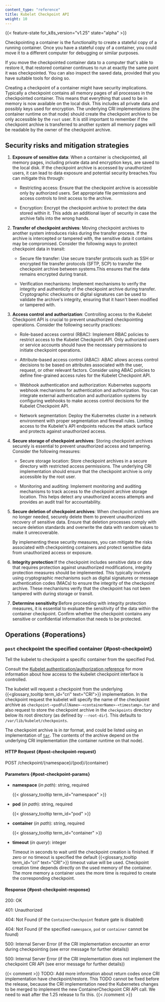 ```yaml
---
content_type: "reference"
title: Kubelet Checkpoint API
weight: 10
---
```



{{< feature-state for_k8s_version="v1.25" state="alpha" >}}

Checkpointing a container is the functionality to create a stateful copy of 
a running container. Once you have a stateful copy of a container, you could
move it to a different computer for debugging or similar purposes.

If you move the checkpointed container data to a computer that's able to restore
it, that restored container continues to run at exactly the same
point it was checkpointed. You can also inspect the saved data, provided that you
have suitable tools for doing so.

Creating a checkpoint of a container might have security implications. Typically
a checkpoint contains all memory pages of all processes in the checkpointed
container. This means that everything that used to be in memory is now available
on the local disk. This includes all private data and possibly keys used for
encryption. The underlying CRI implementations (the container runtime on that node)
should create the checkpoint archive to be only accessible by the `root` user. It
is still important to remember if the checkpoint archive is transferred to another
system all memory pages will be readable by the owner of the checkpoint archive.

## Security risks and mitigation strategies

1. **Exposure of sensitive data**: When a container is checkpointed, all memory pages,
   including private data and encryption keys, are saved to the local disk. If the 
   checkpoint archive is accessed by unauthorized users, it can lead to data exposure 
   and potential security breaches.You can mitigate this through:

   - Restricting access: Ensure that the checkpoint archive is accessible only
     by authorized users. Set appropriate file permissions and access controls
     to limit access to the archive.
   
   - Encryption: Encrypt the checkpoint archive to protect the data stored 
     within it. This adds an additional layer of security in case the archive 
     falls into the wrong hands.

2. **Transfer of checkpoint archives**: Moving checkpoint archives to another 
   system introduces risks during the transfer process. If the archive is 
   intercepted or tampered with, the sensitive data it contains may be compromised.
   Consider the following ways to protect checkpoint data in transit:

   - Secure file transfer: Use secure transfer protocols such as SSH or encrypted 
     file transfer protocols (SFTP, SCP) to transfer the checkpoint archive between 
     systems.This ensures that the data remains encrypted during transit.

   - Verification mechanisms: Implement mechanisms to verify the integrity and 
     authenticity of the checkpoint archive during transfer. Cryptographic checksums
     or digital signatures can be used to validate the archive's integrity, ensuring 
     that it hasn't been modified or tampered with.

3. **Access control and authorization**: Controlling access to the Kubelet Checkpoint API
   is crucial to prevent unauthorized checkpointing operations. Consider the following 
   security practices:

   - Role-based access control (RBAC): Implement RBAC policies to restrict access to the
     Kubelet Checkpoint API. Only authorized users or service accounts should have the 
     necessary permissions to initiate checkpoint operations.

   - Attribute-based access control (ABAC): ABAC allows access control decisions to be
     based on attributes associated with the user, request, or other relevant factors.
     Consider using ABAC policies to define fine-grained access rules for the Kubelet
     Checkpoint API.

   - Webhook authentication and authorization: Kubernetes supports webhook mechanisms for
     authentication and authorization. You can integrate external authentication and
     authorization systems by configuring webhooks to make access control decisions for the
     Kubelet Checkpoint API.

   - Network segmentation: Deploy the Kubernetes cluster in a network environment with proper
     segmentation and firewall rules. Limiting access to the Kubelet's API endpoints reduces
     the attack surface and protects against unauthorized access.

4. **Secure storage of checkpoint archives**: Storing checkpoint archives securely is essential 
   to prevent unauthorized access and tampering. Consider the following measures:

   - Secure storage location: Store checkpoint archives in a secure directory with restricted 
     access permissions. The underlying CRI implementation should ensure that the checkpoint 
     archive is only accessible by the root user.

   - Monitoring and auditing: Implement monitoring and auditing mechanisms to track access to 
     the checkpoint archive storage location. This helps detect any unauthorized access attempts 
     and provides an audit trail for accountability.

5. **Secure deletion of checkpoint archives**: When checkpoint archives are no longer needed, 
   securely delete them to prevent unauthorized recovery of sensitive data. Ensure that deletion 
   processes comply with secure deletion standards and overwrite the data with random values to
   make it unrecoverable.

   By implementing these security measures, you can mitigate the risks associated with checkpointing 
   containers and protect sensitive data from unauthorized access or exposure.

6. **Integrity protection**:If the checkpoint includes sensitive data or data that requires protection against 
   unauthorized modifications, integrity protection measures should be implemented. This typically involves using 
   cryptographic mechanisms such as digital signatures or message authentication codes (MACs) to ensure the integrity of 
   the checkpoint archive. These mechanisms verify that the checkpoint has not been tampered with during storage or 
   transit.
  
7. **Determine sensitivity**:Before proceeding with integrity protection measures, it is essential to evaluate the 
   sensitivity of the data within the container checkpoint. Confirm whether the checkpoint contains any sensitive or 
   confidential information that needs to be protected.


## Operations {#operations}

### `post` checkpoint the specified container {#post-checkpoint}

Tell the kubelet to checkpoint a specific container from the specified Pod.

Consult the [Kubelet authentication/authorization reference](/docs/reference/access-authn-authz/kubelet-authn-authz)
for more information about how access to the kubelet checkpoint interface is
controlled.

The kubelet will request a checkpoint from the underlying
{{<glossary_tooltip term_id="cri" text="CRI">}} implementation. In the checkpoint
request the kubelet will specify the name of the checkpoint archive as
`checkpoint-<podFullName>-<containerName>-<timestamp>.tar` and also request to
store the checkpoint archive in the `checkpoints` directory below its root
directory (as defined by `--root-dir`).  This defaults to
`/var/lib/kubelet/checkpoints`.

The checkpoint archive is in _tar_ format, and could be listed using an implementation of
[`tar`](https://pubs.opengroup.org/onlinepubs/7908799/xcu/tar.html). The contents of the
archive depend on the underlying CRI implementation (the container runtime on that node).

#### HTTP Request {#post-checkpoint-request}

POST /checkpoint/{namespace}/{pod}/{container}

#### Parameters {#post-checkpoint-params}

- **namespace** (*in path*): string, required

  {{< glossary_tooltip term_id="namespace" >}}

- **pod** (*in path*): string, required

  {{< glossary_tooltip term_id="pod" >}}

- **container** (*in path*): string, required

  {{< glossary_tooltip term_id="container" >}}

- **timeout** (*in query*): integer

  Timeout in seconds to wait until the checkpoint creation is finished.
  If zero or no timeout is specified the default {{<glossary_tooltip
  term_id="cri" text="CRI">}} timeout value will be used. Checkpoint
  creation time depends directly on the used memory of the container.
  The more memory a container uses the more time is required to create
  the corresponding checkpoint.

#### Response {#post-checkpoint-response}

200: OK

401: Unauthorized

404: Not Found (if the `ContainerCheckpoint` feature gate is disabled)

404: Not Found (if the specified `namespace`, `pod` or `container` cannot be found)

500: Internal Server Error (if the CRI implementation encounter an error during checkpointing (see error message for further details))

500: Internal Server Error (if the CRI implementation does not implement the checkpoint CRI API (see error message for further details))

{{< comment >}}
TODO: Add more information about return codes once CRI implementation have checkpoint/restore.
      This TODO cannot be fixed before the release, because the CRI implementation need
      the Kubernetes changes to be merged to implement the new ContainerCheckpoint CRI API
      call. We need to wait after the 1.25 release to fix this.
{{< /comment >}}
